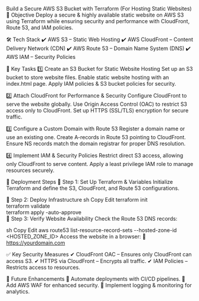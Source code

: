  Build a Secure AWS S3 Bucket with Terraform (For Hosting Static Websites)
🎯 Objective
Deploy a secure & highly available static website on AWS S3 using Terraform while ensuring security and performance with CloudFront, Route 53, and IAM policies.

🛠 Tech Stack
✔ AWS S3 – Static Web Hosting
✔ AWS CloudFront – Content Delivery Network (CDN)
✔ AWS Route 53 – Domain Name System (DNS)
✔ AWS IAM – Security Policies

📌 Key Tasks
1️⃣ Create an S3 Bucket for Static Website Hosting
Set up an S3 bucket to store website files.
Enable static website hosting with an index.html page.
Apply IAM policies & S3 bucket policies for security.

2️⃣ Attach CloudFront for Performance & Security
Configure CloudFront to serve the website globally.
Use Origin Access Control (OAC) to restrict S3 access only to CloudFront.
Set up HTTPS (SSL/TLS) encryption for secure traffic.

3️⃣ Configure a Custom Domain with Route 53
Register a domain name or use an existing one.
Create A-records in Route 53 pointing to CloudFront.
Ensure NS records match the domain registrar for proper DNS resolution.

4️⃣ Implement IAM & Security Policies
Restrict direct S3 access, allowing only CloudFront to serve content.
Apply a least privilege IAM role to manage resources securely.

📌 Deployment Steps
🔹 Step 1: Set Up Terraform & Variables
Initialize Terraform and define the S3, CloudFront, and Route 53 configurations.

🔹 Step 2: Deploy Infrastructure
sh
Copy
Edit
terraform init  
terraform validate  
terraform apply -auto-approve  
🔹 Step 3: Verify Website Availability
Check the Route 53 DNS records:

sh
Copy
Edit
aws route53 list-resource-record-sets --hosted-zone-id <HOSTED_ZONE_ID>
Access the website in a browser:
🔗 https://yourdomain.com

✅ Key Security Measures
✔ CloudFront OAC – Ensures only CloudFront can access S3.
✔ HTTPS via CloudFront – Encrypts all traffic.
✔ IAM Policies – Restricts access to resources.

🚀 Future Enhancements
🔹 Automate deployments with CI/CD pipelines.
🔹 Add AWS WAF for enhanced security.
🔹 Implement logging & monitoring for analytics.

